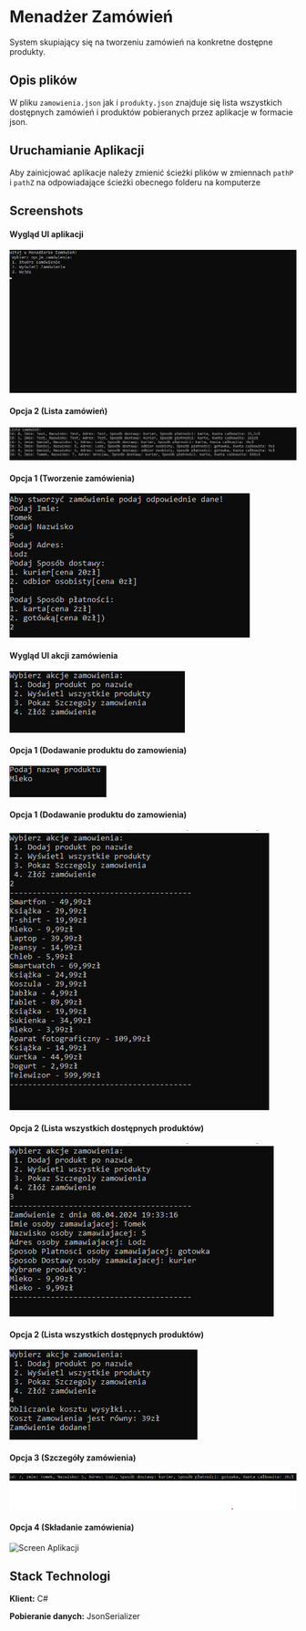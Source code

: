 
# Menadżer Zamówień

System skupiający się na tworzeniu zamówień na konkretne dostępne produkty.
## Opis plików


W pliku `zamowienia.json` jak i `produkty.json` znajduje się lista wszystkich dostępnych zamówień i produktów pobieranych przez aplikacje w formacie json.





## Uruchamianie Aplikacji

Aby zainicjować aplikacje należy zmienić ścieżki plików w zmiennach ```pathP ``` i ```pathZ``` na odpowiadające ścieżki obecnego folderu na komputerze


## Screenshots
#### Wygląd UI aplikacji
![Screen Aplikacji](/images/1.png)
#### Opcja 2 (Lista zamówień)
![Screen Aplikacji](/images/2.png)
#### Opcja 1 (Tworzenie zamówienia)
![Screen Aplikacji](/images/3.png)
#### Wygląd UI akcji zamówienia
![Screen Aplikacji](/images/4.png)
#### Opcja 1 (Dodawanie produktu do zamowienia)
![Screen Aplikacji](/images/5.png)
#### Opcja 1 (Dodawanie produktu do zamowienia)
![Screen Aplikacji](/images/6.png)
#### Opcja 2 (Lista wszystkich dostępnych produktów)
![Screen Aplikacji](/images/7.png)
#### Opcja 2 (Lista wszystkich dostępnych produktów)
![Screen Aplikacji](/images/8.png)
#### Opcja 3 (Szczegóły zamówienia)
![Screen Aplikacji](/images/9.png)
#### Opcja 4 (Składanie zamówienia)
![Screen Aplikacji](/images/10.png)

## Stack Technologi
**Klient:** C#

**Pobieranie danych:** JsonSerializer

